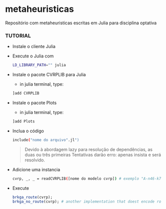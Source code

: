 # metaheuristicas
Repositório com metaheuristicas escritas em Julia para disciplina optativa

### TUTORIAL

- Instale o cliente Julia

- Execute o Julia com
    ```bash
    LD_LIBRARY_PATH="" julia
    ```
- Instale o pacote CVRPLIB para Julia  
    - in julia terminal, type:
    ```bash
    ]add CVRPLIB
    ```

- Instale o pacote Plots  
    - in julia terminal, type:
    ```bash
    ]add Plots
    ```

- Inclua o código 
    ```bash
    include("nome do arquivo".jl")
    ```
    > Devido à abordagem lazy para resolução de dependências, as duas ou três primeiras
    > Tentativas darão erro: apenas insista e será resolvido.

- Adicione uma instancia 
    ```bash
    cvrp, _, _ = readCVRPLIB([nome do modelo cvrp]) # exemplo "A-n46-k7" 
    ```

- Execute
    ```julia
    brkga_route(cvrp);
    brkga_no_route(cvrp); # another implementation that doest encode route
    ```
